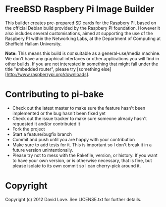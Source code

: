 # FreeBSD Raspbery Pi Image Builder #

This builder creates pre-prepared SD cards for the Raspbery PI, based on the official Debian build provided by the Raspbery PI foundation. However it also includes several customisations, aimed at supporting the use of the Raspbery PI within the Networking Labs, at the Department of Computing at Sheffield Hallam University.

**Note:** This means this build is *not* suitable as a general-use/media machine. We don't have any graphical interfaces or other applications you will find in other builds. If you are not interested in something that might fall under the title "embedded router", please try [something else][http://www.raspberrypi.org/downloads].

# Contributing to pi-bake #
 
* Check out the latest master to make sure the feature hasn't been
  implemented or the bug hasn't been fixed yet
* Check out the issue tracker to make sure someone already hasn't
  requested it and/or contributed it
* Fork the project
* Start a feature/bugfix branch
* Commit and push until you are happy with your contribution
* Make sure to add tests for it. This is important so I don't break it
  in a future version unintentionally.
* Please try not to mess with the Rakefile, version, or history. If you
  want to have your own version, or is otherwise necessary, that is
fine, but please isolate to its own commit so I can cherry-pick around
it.

# Copyright #

Copyright (c) 2012 David Love. See LICENSE.txt for
further details.
